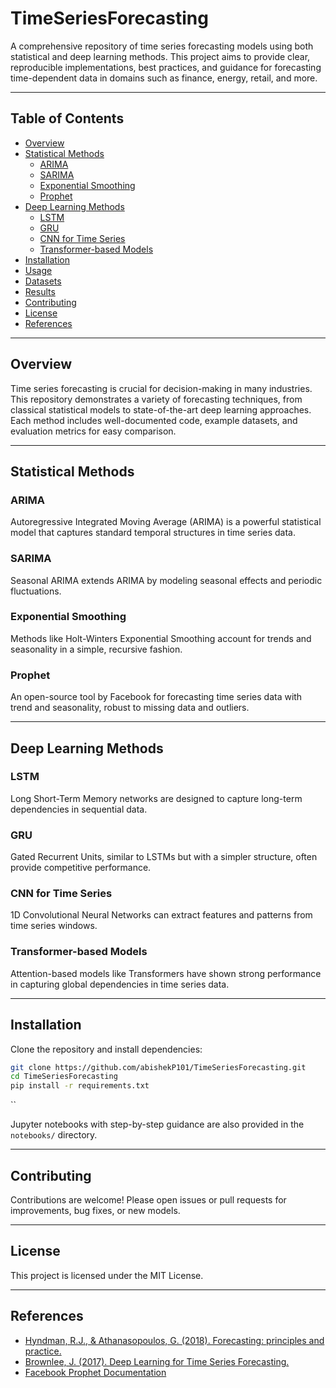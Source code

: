 # TimeSeriesForecasting

A comprehensive repository of time series forecasting models using both statistical and deep learning methods. This project aims to provide clear, reproducible implementations, best practices, and guidance for forecasting time-dependent data in domains such as finance, energy, retail, and more.

---

## Table of Contents

- [Overview](#overview)
- [Statistical Methods](#statistical-methods)
  - [ARIMA](#arima)
  - [SARIMA](#sarima)
  - [Exponential Smoothing](#exponential-smoothing)
  - [Prophet](#prophet)
- [Deep Learning Methods](#deep-learning-methods)
  - [LSTM](#lstm)
  - [GRU](#gru)
  - [CNN for Time Series](#cnn-for-time-series)
  - [Transformer-based Models](#transformer-based-models)
- [Installation](#installation)
- [Usage](#usage)
- [Datasets](#datasets)
- [Results](#results)
- [Contributing](#contributing)
- [License](#license)
- [References](#references)

---

## Overview

Time series forecasting is crucial for decision-making in many industries. This repository demonstrates a variety of forecasting techniques, from classical statistical models to state-of-the-art deep learning approaches. Each method includes well-documented code, example datasets, and evaluation metrics for easy comparison.

---

## Statistical Methods

### ARIMA
Autoregressive Integrated Moving Average (ARIMA) is a powerful statistical model that captures standard temporal structures in time series data.

### SARIMA
Seasonal ARIMA extends ARIMA by modeling seasonal effects and periodic fluctuations.

### Exponential Smoothing
Methods like Holt-Winters Exponential Smoothing account for trends and seasonality in a simple, recursive fashion.

### Prophet
An open-source tool by Facebook for forecasting time series data with trend and seasonality, robust to missing data and outliers.

---

## Deep Learning Methods

### LSTM
Long Short-Term Memory networks are designed to capture long-term dependencies in sequential data.

### GRU
Gated Recurrent Units, similar to LSTMs but with a simpler structure, often provide competitive performance.

### CNN for Time Series
1D Convolutional Neural Networks can extract features and patterns from time series windows.

### Transformer-based Models
Attention-based models like Transformers have shown strong performance in capturing global dependencies in time series data.

---

## Installation

Clone the repository and install dependencies:

```bash
git clone https://github.com/abishekP101/TimeSeriesForecasting.git
cd TimeSeriesForecasting
pip install -r requirements.txt
```

``

Jupyter notebooks with step-by-step guidance are also provided in the `notebooks/` directory.

---
## Contributing

Contributions are welcome! Please open issues or pull requests for improvements, bug fixes, or new models.

---

## License

This project is licensed under the MIT License.

---

## References

- [Hyndman, R.J., & Athanasopoulos, G. (2018). Forecasting: principles and practice.](https://otexts.com/fpp3/)
- [Brownlee, J. (2017). Deep Learning for Time Series Forecasting.](https://machinelearningmastery.com/deep-learning-for-time-series-forecasting/)
- [Facebook Prophet Documentation](https://facebook.github.io/prophet/)
